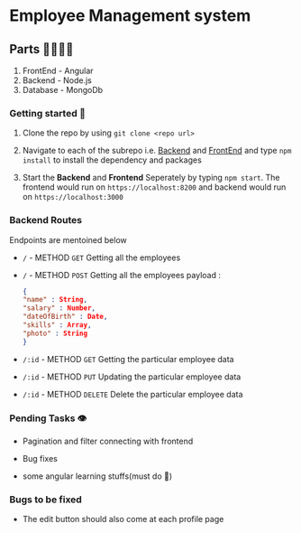 # Employee Management system

## Parts 👩‍👩‍👧‍👦

1. FrontEnd - Angular
2. Backend - Node.js
3. Database - MongoDb

### Getting started 🚀

1. Clone the repo by using `git clone <repo url>`

2. Navigate to each of the subrepo i.e. [Backend](./crudBackend) and [FrontEnd](./crudFrontend/) and type `npm install` to install the dependency and packages

3. Start the **Backend** and **Frontend** Seperately by typing `npm start`. The frontend would run on `https://localhost:8200` and backend would run on `https://localhost:3000`

### Backend Routes

Endpoints are mentoined below

- `/` - METHOD `GET` Getting all the employees

- `/` - METHOD `POST` Getting all the employees
  payload :
  ```json
  {
  "name" : String,
  "salary" : Number,
  "dateOfBirth" : Date,
  "skills" : Array,
  "photo" : String
  }
  ```
- `/:id` - METHOD `GET` Getting the particular employee data

- `/:id` - METHOD `PUT` Updating the particular employee data

- `/:id` - METHOD `DELETE` Delete the particular employee data

### Pending Tasks 👁

- Pagination and filter connecting with frontend 

- Bug fixes

- some angular learning stuffs(must do 🛑)

### Bugs to be fixed 

- The edit button should also come at each profile page 
